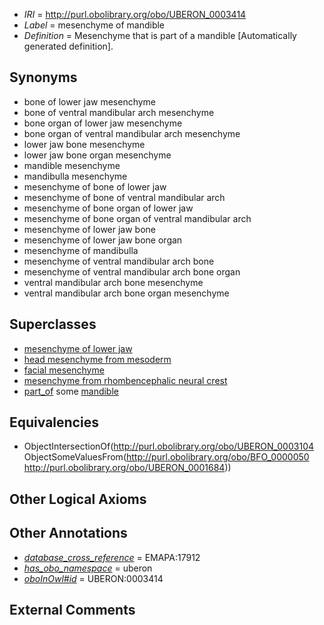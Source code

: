  * *IRI* = http://purl.obolibrary.org/obo/UBERON_0003414
 * *Label* = mesenchyme of mandible
 * *Definition* = Mesenchyme that is part of a mandible [Automatically generated definition].

## Synonyms

 * bone of lower jaw mesenchyme
 * bone of ventral mandibular arch mesenchyme
 * bone organ of lower jaw mesenchyme
 * bone organ of ventral mandibular arch mesenchyme
 * lower jaw bone mesenchyme
 * lower jaw bone organ mesenchyme
 * mandible mesenchyme
 * mandibulla mesenchyme
 * mesenchyme of bone of lower jaw
 * mesenchyme of bone of ventral mandibular arch
 * mesenchyme of bone organ of lower jaw
 * mesenchyme of bone organ of ventral mandibular arch
 * mesenchyme of lower jaw bone
 * mesenchyme of lower jaw bone organ
 * mesenchyme of mandibulla
 * mesenchyme of ventral mandibular arch bone
 * mesenchyme of ventral mandibular arch bone organ
 * ventral mandibular arch bone mesenchyme
 * ventral mandibular arch bone organ mesenchyme

## Superclasses

 * [mesenchyme of lower jaw](../../UBERON/24/UBERON_0003324.md)
 * [head mesenchyme from mesoderm](../../UBERON/04/UBERON_0006904.md)
 * [facial mesenchyme](../../UBERON/91/UBERON_0009891.md)
 * [mesenchyme from rhombencephalic neural crest](../../UBERON/58/UBERON_0010258.md)
 * [part_of](../../BFO/50/BFO_0000050.md) some [mandible](../../UBERON/84/UBERON_0001684.md)

## Equivalencies

 * ObjectIntersectionOf(<http://purl.obolibrary.org/obo/UBERON_0003104> ObjectSomeValuesFrom(<http://purl.obolibrary.org/obo/BFO_0000050> <http://purl.obolibrary.org/obo/UBERON_0001684>))

## Other Logical Axioms


## Other Annotations

 * *[database_cross_reference](../../ef/oboInOwl#hasDbXref.md)* = EMAPA:17912
 * *[has_obo_namespace](../../ce/oboInOwl#hasOBONamespace.md)* = uberon
 * *[oboInOwl#id](../../id/oboInOwl#id.md)* = UBERON:0003414

## External Comments

